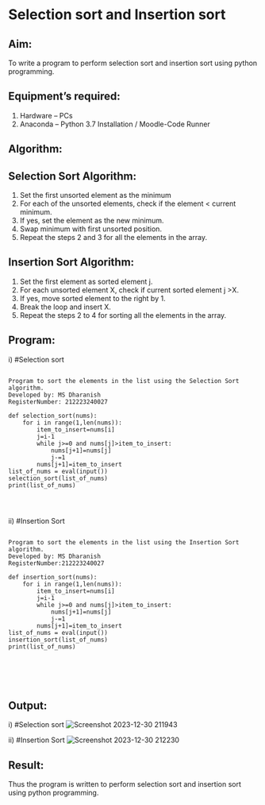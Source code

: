 # Selection sort and Insertion sort
## Aim:
To write a program to perform selection sort and insertion sort using python programming.
## Equipment’s required:
1.	Hardware – PCs
2.	Anaconda – Python 3.7 Installation / Moodle-Code Runner
## Algorithm:
## Selection Sort Algorithm:
1.	Set the first unsorted element as the minimum
2.	For each of the unsorted elements, check if the element < current minimum.
3.	If yes, set the element as the new minimum.
4.	Swap minimum with first unsorted position.
5.	Repeat the steps 2 and 3 for all the elements in the array.
## Insertion Sort Algorithm:
1.	Set the first element as sorted element j.
2.	For each unsorted element X, check if current sorted element j >X.
3.	If yes, move sorted element to the right by 1.
4.	Break the loop and insert X.
5.	Repeat the steps 2 to 4 for sorting all the elements in the array.
## Program:
i) #Selection sort

```

Program to sort the elements in the list using the Selection Sort algorithm.
Developed by: MS Dharanish
RegisterNumber: 212223240027

def selection_sort(nums):
    for i in range(1,len(nums)):
        item_to_insert=nums[i]
        j=i-1
        while j>=0 and nums[j]>item_to_insert:
            nums[j+1]=nums[j]
            j-=1
        nums[j+1]=item_to_insert
list_of_nums = eval(input())
selection_sort(list_of_nums)
print(list_of_nums)




```
ii)	#Insertion Sort
```
 
Program to sort the elements in the list using the Insertion Sort algorithm.
Developed by: MS Dharanish
RegisterNumber:212223240027 

def insertion_sort(nums):
    for i in range(1,len(nums)):
        item_to_insert=nums[i]
        j=i-1
        while j>=0 and nums[j]>item_to_insert:
            nums[j+1]=nums[j]
            j-=1
        nums[j+1]=item_to_insert
list_of_nums = eval(input())
insertion_sort(list_of_nums)
print(list_of_nums)






```

## Output:
i) #Selection sort
![Screenshot 2023-12-30 211943](https://github.com/MSDharanish-23011819/Sorting-Algorithm/assets/147139454/3e5ac3d0-8a48-41a5-b5a4-47b060ed9a9d)

ii)	#Insertion Sort
![Screenshot 2023-12-30 212230](https://github.com/MSDharanish-23011819/Sorting-Algorithm/assets/147139454/d5ed008d-2e95-4835-9887-27c18d290ae3)


## Result:
Thus the program is written to perform selection sort and insertion sort using python programming.
